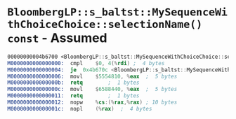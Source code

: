 # `BloombergLP::s_baltst::MySequenceWithChoiceChoice::selectionName() const` - Assumed

```nasm
00000000004b6700 <BloombergLP::s_baltst::MySequenceWithChoiceChoice::selectionName() const>:
M0000000000000000:	cmpl	$0, 4(%rdi)	;  4 bytes
M0000000000000004:	je	0x4b670c <BloombergLP::s_baltst::MySequenceWithChoiceChoice::selectionName() const+0xc>	;  2 bytes
M0000000000000006:	movl	$5554810, %eax	;  5 bytes
M000000000000000b:	retq		;  1 bytes
M000000000000000c:	movl	$6588440, %eax	;  5 bytes
M0000000000000011:	retq		;  1 bytes
M0000000000000012:	nopw	%cs:(%rax,%rax)	; 10 bytes
M000000000000001c:	nopl	(%rax)	;  4 bytes
```
